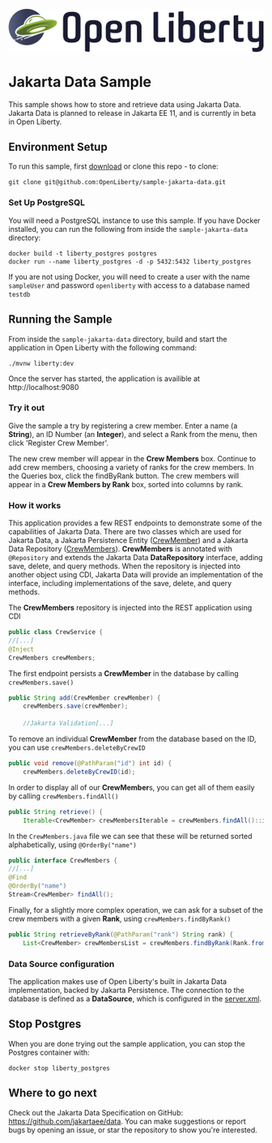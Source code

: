![](https://raw.githubusercontent.com/OpenLiberty/open-liberty/release/logos/logo_horizontal_light_navy.png)

# Jakarta Data Sample
This sample shows how to store and retrieve data using Jakarta Data. Jakarta Data is planned to release in Jakarta EE 11, and is currently in beta in Open Liberty.

## Environment Setup
To run this sample, first [download](https://github.com/OpenLiberty/sample-jakarta-data/archive/main.zip) or clone this repo - to clone:
```
git clone git@github.com:OpenLiberty/sample-jakarta-data.git
```

### Set Up PostgreSQL
You will need a PostgreSQL instance to use this sample. If you have Docker installed, you can run the following from inside the `sample-jakarta-data` directory:

```
docker build -t liberty_postgres postgres
docker run --name liberty_postgres -d -p 5432:5432 liberty_postgres
```
If you are not using Docker, you will need to create a user with the name `sampleUser` and password `openliberty` with access to a database named `testdb`

## Running the Sample
From inside the `sample-jakarta-data` directory, build and start the application in Open Liberty with the following command:
```
./mvnw liberty:dev
```

Once the server has started, the application is availible at http://localhost:9080

### Try it out
Give the sample a try by registering a crew member. Enter a name (a **String**), an ID Number (an **Integer**), and select a Rank from the menu, then click 'Register Crew Member'.

The new crew member will appear in the **Crew Members** box. Continue to add crew members, choosing a variety of ranks for the crew members. In the Queries box, click the findByRank button. The crew members will appear in a **Crew Members by Rank** box, sorted into columns by rank.

### How it works
This application provides a few REST endpoints to demonstrate some of the capabilities of Jakarta Data. 
There are two classes which are used for Jakarta Data, a Jakarta Persistence Entity ([CrewMember](src/main/java/io/openliberty/sample/application/CrewMember.java)) and a Jakarta Data Repository ([CrewMembers](src/main/java/io/openliberty/sample/application/CrewMembers.java)). **CrewMembers** is annotated with `@Repository` and extends the Jakarta Data **DataRepository** interface, adding save, delete, and query methods. When the repository is injected into another object using CDI, Jakarta Data will provide an implementation of the interface, including implementations of the save, delete, and query methods.

The **CrewMembers** repository is injected into the REST application using CDI

```java
public class CrewService {
//[...]
@Inject
CrewMembers crewMembers;
```

The first endpoint persists a **CrewMember** in the database by calling `crewMembers.save()`

```java
public String add(CrewMember crewMember) {
    crewMembers.save(crewMember);

    //Jakarta Validation[...]
```

To remove an individual **CrewMember** from the database based on the ID, you can use `crewMembers.deleteByCrewID`
```java
public void remove(@PathParam("id") int id) {
    crewMembers.deleteByCrewID(id);
```

In order to display all of our **CrewMember**s, you can get all of them easily by calling `crewMembers.findAll()`
```java
public String retrieve() {
    Iterable<CrewMember> crewMembersIterable = crewMembers.findAll()::iterator;
```
In the `CrewMembers.java` file we can see that these will be returned sorted alphabetically, using `@OrderBy("name")`
```java
public interface CrewMembers {
//[...]
@Find
@OrderBy("name")
Stream<CrewMember> findAll();
```

Finally, for a slightly more complex operation, we can ask for a subset of the crew members with a given **Rank**, using `crewMembers.findByRank()`
```java
public String retrieveByRank(@PathParam("rank") String rank) {
    List<CrewMember> crewMembersList = crewMembers.findByRank(Rank.fromString(rank));
```

### Data Source configuration

The application makes use of Open Liberty's built in Jakarta Data implementation, backed by Jakarta Persistence. The connection to the database is defined as a **DataSource**, which is configured in the [server.xml](src/main/liberty/config/server.xml).

## Stop Postgres
When you are done trying out the sample application, you can stop the Postgres container with:
```
docker stop liberty_postgres
```

## Where to go next

Check out the Jakarta Data Specification on GitHub: https://github.com/jakartaee/data.
You can make suggestions or report bugs by opening an issue, or star the repository to show you're interested.
